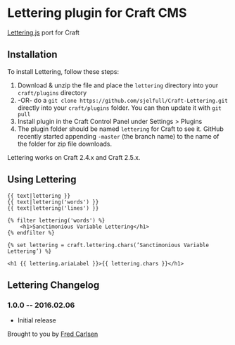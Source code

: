 # Lettering plugin for Craft CMS

[Lettering.js](http://letteringjs.com/) port for Craft

## Installation

To install Lettering, follow these steps:

1. Download & unzip the file and place the `lettering` directory into your `craft/plugins` directory
2.  -OR- do a `git clone https://github.com/sjelfull/Craft-Lettering.git` directly into your `craft/plugins` folder.  You can then update it with `git pull`
3. Install plugin in the Craft Control Panel under Settings > Plugins
4. The plugin folder should be named `lettering` for Craft to see it.  GitHub recently started appending `-master` (the branch name) to the name of the folder for zip file downloads.

Lettering works on Craft 2.4.x and Craft 2.5.x.

## Using Lettering

```
{{ text|lettering }}  
{{ text|lettering('words') }}  
{{ text|lettering('lines') }}  
```

```
{% filter lettering('words') %}  
    <h1>Sanctimonious Variable Lettering</h1>  
{% endfilter %}  
```

```
{% set lettering = craft.lettering.chars(’Sanctimonious Variable Lettering’) %}  

<h1 {{ lettering.ariaLabel }}>{{ lettering.chars }}</h1>  
```

## Lettering Changelog

### 1.0.0 -- 2016.02.06

* Initial release

Brought to you by [Fred Carlsen](http://sjelfull.no)